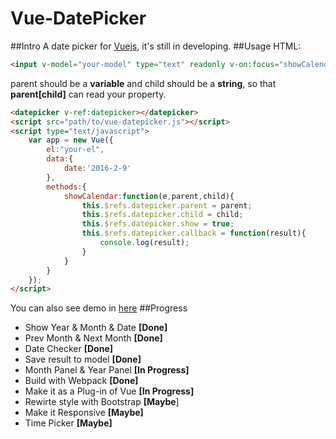 # Vue-DatePicker
##Intro
A date picker for [Vuejs](https://github.com/vuejs/vue/ "Vue"), it's still in developing.
##Usage
HTML:
```html
<input v-model="your-model" type="text" readonly v-on:focus="showCalendar($event,parent,'child')">
```
parent should be a __variable__ and child should be a __string__, so that __parent[child]__ can read your property.

```html
<datepicker v-ref:datepicker></datepicker>
<script src="path/to/vue-datepicker.js"></script>
<script type="text/javascript">
	var app = new Vue({
		el:"your-el",
		data:{
			date:'2016-2-9'
		},
		methods:{
			showCalendar:function(e,parent,child){
				this.$refs.datepicker.parent = parent;
				this.$refs.datepicker.child = child;
				this.$refs.datepicker.show = true;
				this.$refs.datepicker.callback = function(result){
					console.log(result);
				}
			}
		}
	});
</script>
```
You can also see demo in [here](https://github.com/galenyuan/vue-datepicker/tree/master/demo "Demo")
##Progress
- Show Year & Month & Date __[Done]__
- Prev Month & Next Month __[Done]__
- Date Checker __[Done]__
- Save result to model __[Done]__
- Month Panel & Year Panel __[In Progress]__
- Build with Webpack __[Done]__
- Make it as a Plug-in of Vue __[In Progress]__
- Rewirte style with Bootstrap __[Maybe__]
- Make it Responsive __[Maybe]__
- Time Picker __[Maybe]__
